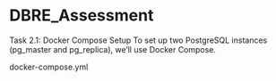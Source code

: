 # DBRE_Assessment

Task 2.1: Docker Compose Setup
To set up two PostgreSQL instances (pg_master and pg_replica), we’ll use Docker Compose.

docker-compose.yml
